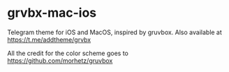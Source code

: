 # grvbx-mac-ios
Telegram theme for iOS and MacOS, inspired by gruvbox. Also available at https://t.me/addtheme/grvbx

All the credit for the color scheme goes to https://github.com/morhetz/gruvbox
